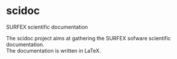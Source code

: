 # scidoc
SURFEX scientific documentation

The scidoc project aims at gathering the SURFEX sofware scientific documentation.\
The documentation is written in LaTeX.
